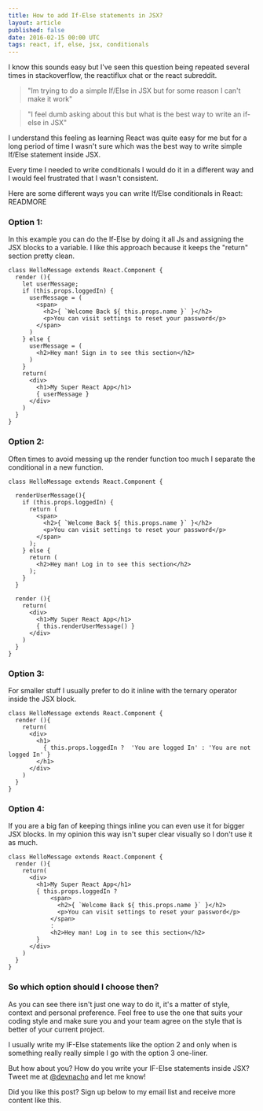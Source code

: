 ```yaml
---
title: How to add If-Else statements in JSX?
layout: article
published: false
date: 2016-02-15 00:00 UTC
tags: react, if, else, jsx, conditionals
---
```


I know this sounds easy but I've seen this question being repeated several times
in stackoverflow, the reactiflux chat  or the react subreddit.

> "Im trying to do a simple If/Else in JSX but for some reason I can't make it
> work"


> "I feel dumb asking about this but what is the best way to write an if-else in
> JSX"

I understand this feeling as learning React was quite easy for me but for a long period of time
I wasn't sure which was the best way to write simple If/Else statement inside JSX.

Every time I needed to write conditionals I would do it in a different way and I
would feel frustrated that I wasn't consistent.

Here are some different ways you can write If/Else conditionals in React:
READMORE

### Option 1:
In this example you can do the If-Else by doing it all Js and assigning the JSX
blocks to a variable. I like this approach because it keeps the "return" section
pretty clean.

```language-js
class HelloMessage extends React.Component {
  render (){
    let userMessage;
    if (this.props.loggedIn) {
      userMessage = (
        <span>
          <h2>{ `Welcome Back ${ this.props.name }` }</h2>
          <p>You can visit settings to reset your password</p>
        </span>
      )
    } else {
      userMessage = (
        <h2>Hey man! Sign in to see this section</h2>
      )
    }
    return(
      <div>
        <h1>My Super React App</h1>
        { userMessage }
      </div>
    )
  }
}
```

### Option 2: 
Often times to avoid messing up the render function too much I
separate the conditional in a new function.

```language-js
class HelloMessage extends React.Component {

  renderUserMessage(){
    if (this.props.loggedIn) {
      return (
        <span>
          <h2>{ `Welcome Back ${ this.props.name }` }</h2>
          <p>You can visit settings to reset your password</p>
        </span>
      );
    } else {
      return (
        <h2>Hey man! Log in to see this section</h2>
      );
    }
  }
  
  render (){        
    return(
      <div>
        <h1>My Super React App</h1>
        { this.renderUserMessage() }
      </div>
    )
  }
}
```

### Option 3: 
For smaller stuff I usually prefer to do it inline with the ternary operator
inside the JSX block.

```language-js
class HelloMessage extends React.Component {
  render (){        
    return(
      <div>
        <h1>
          { this.props.loggedIn ?  'You are logged In' : 'You are not logged In' }
        </h1>
      </div>
    )
  }
}
```

### Option 4: 
If you are a big fan of keeping things inline you can even use it for bigger JSX
blocks. In my opinion this way isn't super clear visually so I don't use it as
much.

```language-js
class HelloMessage extends React.Component {
  render (){
    return(
      <div>
        <h1>My Super React App</h1>
        { this.props.loggedIn ?
            <span>
              <h2>{ `Welcome Back ${ this.props.name }` }</h2>
              <p>You can visit settings to reset your password</p>
            </span>
            :
            <h2>Hey man! Log in to see this section</h2>
        }
      </div>
    )
  }
}
```

### So which option should I choose then?
As you can see there isn't just one way to do it, it's a matter of style,
context and personal preference. Feel free to use the one that suits your coding style and
make sure you and your team agree on the style that is better of your current
project.

I usually write my IF-Else statements like the option 2 and only when is
something really really simple I go with the option 3 one-liner.

But how about you? How do you write your IF-Else statements inside JSX? Tweet me
at [@devnacho](http://twitter.com/devnacho) and let me know!

Did you like this post? Sign up below to my email list and receive more content
like this.



